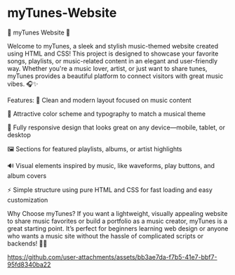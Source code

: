 # myTunes-Website

🎵 myTunes Website 🎵

Welcome to myTunes, a sleek and stylish music-themed website created using HTML and CSS! This project is designed to showcase your favorite songs, playlists, or music-related content in an elegant and user-friendly way. Whether you're a music lover, artist, or just want to share tunes, myTunes provides a beautiful platform to connect visitors with great music vibes. 🎧✨

Features:
🎼 Clean and modern layout focused on music content

🎨 Attractive color scheme and typography to match a musical theme

📱 Fully responsive design that looks great on any device—mobile, tablet, or desktop

🖼️ Sections for featured playlists, albums, or artist highlights

🔊 Visual elements inspired by music, like waveforms, play buttons, and album covers

⚡ Simple structure using pure HTML and CSS for fast loading and easy customization

Why Choose myTunes?
If you want a lightweight, visually appealing website to share music favorites or build a portfolio as a music creator, myTunes is a great starting point. It’s perfect for beginners learning web design or anyone who wants a music site without the hassle of complicated scripts or backends! 🎤🌟

https://github.com/user-attachments/assets/bb3ae7da-f7b5-41e7-bbf7-95fd8340ba22

